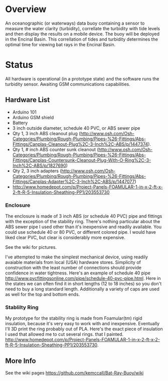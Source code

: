 # Overview

An oceanographic (or waterways) data buoy containing a sensor to measure the water clarity (turbidity), correllate the turbidity with tide levels and then display the results on a mobile device.  The buoy will be deployed in the Encinal Basin. This correllation of tides and turbidity determines the optimal time for viewing bat rays in the Encinal Basin. 

# Status
All hardware is operational (in a prototype state) and the software runs the turbidity sensor. Awaiting GSM communications capabilities.

## Hardware List

* Arduino 101
* Arduino GSM shield
* Battery
* 3 inch outside diameter, schedule 40 PVC, or ABS sewer pipe
* Qty 1, 3 inch ABS cleanout plug (http://www.osh.com/Osh-Categories/Plumbing/Rough-Plumbing/Pipes-%26-Fittings/Abs-Fittings/Canplas-Cleanout-Plug%2C-3-Inch%2C-ABS/p/1447374).
* Qty 1, # inch ABS counter sunk cleanout (http://www.osh.com/Osh-Categories/Plumbing/Rough-Plumbing/Pipes-%26-Fittings/Abs-Fittings/Canplas-Countersunk-Cleanout-Plug-With-O-Ring%2C-3-Inch%2C-ABS/p/1827690)
* Qty 2, 3 inch adapters (http://www.osh.com/Osh-Categories/Plumbing/Rough-Plumbing/Pipes-%26-Fittings/Abs-Fittings/Canplas-Adapter%2C-3-Inch%2C-ABS/p/1447077)
* http://www.homedepot.com/p/Project-Panels-FOAMULAR-1-in-x-2-ft-x-2-ft-R-5-Insulation-Sheathing-PP1/203553730

### Enclosure
The enclosure is made of 3 inch ABS (or schedule 40 PVC) pipe and fittings with the exception of the stability ring. There's nothing particular about the ABS sewer pipe I used  other than it's inexpensive and readily available. You could use schedule 40 or 80 PVC, or different colored pipe. I would have liked clear PVC, but clear is considerably more expensive.

See the wiki for pictures.

I've attempted to make the simplest mechanical device, using readily avaiable materials from local (USA) hardware stores. Simplicity of construction with the least number of connections should provide confidence in water tightness. Here's an example of schedule 40 pipe http://www.pvcfittingsonline.com/pipe/schedule-40-pvc-pipe.html. Here in the states we can often find it in short lengths (12 to 18 inches) so you don't need to buy a long standard length. Additionally a variety of caps are used as well for the top and bottom ends. 
### Stablilty Ring
My prototype for the stability ring is made from Foamular(tm) rigid insulation, because it's very easy to work with and inexpensive. Eventually I'll 3D print the ring probably out of PLA. Here's the exact piece of insulation I used that allowed me to cut several rings. that I painted. http://www.homedepot.com/p/Project-Panels-FOAMULAR-1-in-x-2-ft-x-2-ft-R-5-Insulation-Sheathing-PP1/203553730.


## More Info
See the wiki pages https://github.com/kemccall/Bat-Ray-Buoy/wiki
